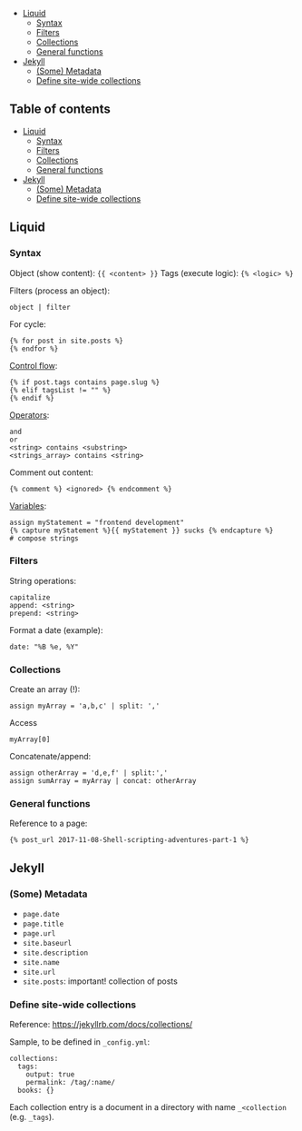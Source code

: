 - [Liquid](#liquid)
  - [Syntax](#syntax)
  - [Filters](#filters)
  - [Collections](#collections)
  - [General functions](#general-functions)
- [Jekyll](#jekyll)
  - [(Some) Metadata](#some-metadata)
  - [Define site-wide collections](#define-site-wide-collections)

## Table of contents

- [Liquid](#liquid)
  - [Syntax](#syntax)
  - [Filters](#filters)
  - [Collections](#collections)
  - [General functions](#general-functions)
- [Jekyll](#jekyll)
  - [(Some) Metadata](#some-metadata)
  - [Define site-wide collections](#define-site-wide-collections)

## Liquid

### Syntax

Object (show content): `{{ <content> }}`
Tags (execute logic):  `{% <logic> %}`

Filters (process an object):

    object | filter

For cycle:

    {% for post in site.posts %}
    {% endfor %}

[Control flow](https://help.shopify.com/en/themes/liquid/tags/control-flow-tags):

    {% if post.tags contains page.slug %}
    {% elif tagsList != "" %}
    {% endif %}

[Operators](https://help.shopify.com/en/themes/liquid/basics/operators):

    and
    or
    <string> contains <substring>
    <strings_array> contains <string>

Comment out content:

    {% comment %} <ignored> {% endcomment %}

[Variables](https://shopify.github.io/liquid/tags/variable):

    assign myStatement = "frontend development"
    {% capture myStatement %}{{ myStatement }} sucks {% endcapture %}     # compose strings

### Filters

String operations:

    capitalize
    append: <string>
    prepend: <string>

Format a date (example):

    date: "%B %e, %Y"

### Collections

Create an array (!):

    assign myArray = 'a,b,c' | split: ','

Access

    myArray[0]

Concatenate/append:

    assign otherArray = 'd,e,f' | split:','
    assign sumArray = myArray | concat: otherArray

### General functions

Reference to a page:

    {% post_url 2017-11-08-Shell-scripting-adventures-part-1 %}

## Jekyll

### (Some) Metadata

- `page.date`
- `page.title`
- `page.url`
- `site.baseurl`
- `site.description`
- `site.name`
- `site.url`
- `site.posts`: important! collection of posts

### Define site-wide collections

Reference: https://jekyllrb.com/docs/collections/

Sample, to be defined in `_config.yml`:

```
collections:
  tags:
    output: true
    permalink: /tag/:name/
  books: {}
```

Each collection entry is a document in a directory with name `_<collection` (e.g. `_tags`).
